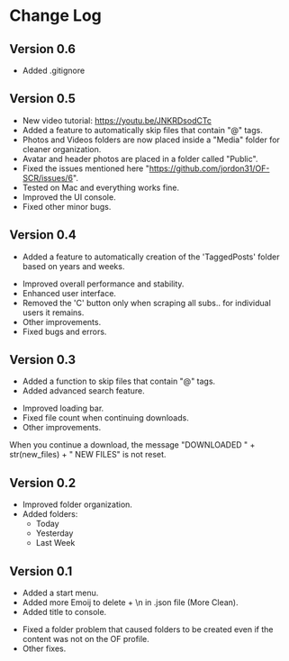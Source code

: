 # Change Log

## Version 0.6

+ Added .gitignore

## Version 0.5

+ New video tutorial: https://youtu.be/JNKRDsodCTc
+ Added a feature to automatically skip files that contain "@" tags.
+ Photos and Videos folders are now placed inside a "Media" folder for cleaner organization.
+ Avatar and header photos are placed in a folder called "Public".
+ Fixed the issues mentioned here "https://github.com/jordon31/OF-SCR/issues/6".
+ Tested on Mac and everything works fine.
+ Improved the UI console.
+ Fixed other minor bugs.

## Version 0.4

+ Added a feature to automatically creation of the 'TaggedPosts' folder based on years and weeks.
* Improved overall performance and stability.
* Enhanced user interface.
* Removed the 'C' button only when scraping all subs.. for individual users it remains.
* Other improvements.
* Fixed bugs and errors.

## Version 0.3

+ Added a function to skip files that contain "@" tags.
+ Added advanced search feature.
* Improved loading bar.
* Fixed file count when continuing downloads.
* Other improvements.

When you continue a download, the message "DOWNLOADED " + str(new_files) + " NEW FILES" is not reset.

## Version 0.2

+ Improved folder organization.
+ Added folders:
    - Today
    - Yesterday
    - Last Week

## Version 0.1

+ Added a start menu.
+ Added more Emoij to delete + \n in .json file (More Clean).
+ Added title to console.
* Fixed a folder problem that caused folders to be created even if the content was not on the OF profile.
* Other fixes.
